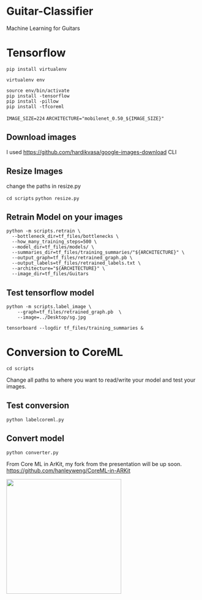 # Guitar-Classifier
Machine Learning for Guitars

# Tensorflow 

```pip install virtualenv```

```virtualenv env```

```
source env/bin/activate
pip install -tensorflow
pip install -pillow
pip install -tfcoreml
```

```IMAGE_SIZE=224```
```ARCHITECTURE="mobilenet_0.50_${IMAGE_SIZE}"```

## Download images 

I used
https://github.com/hardikvasa/google-images-download CLI

## Resize Images

change the paths in resize.py

```cd scripts```
```python resize.py```

## Retrain Model on your images

```
python -m scripts.retrain \
  --bottleneck_dir=tf_files/bottlenecks \
  --how_many_training_steps=500 \
  --model_dir=tf_files/models/ \
  --summaries_dir=tf_files/training_summaries/"${ARCHITECTURE}" \
  --output_graph=tf_files/retrained_graph.pb \
  --output_labels=tf_files/retrained_labels.txt \
  --architecture="${ARCHITECTURE}" \
  --image_dir=tf_files/Guitars
```

## Test tensorflow model
```
python -m scripts.label_image \
    --graph=tf_files/retrained_graph.pb  \
    --image=../Desktop/sg.jpg
```

 ```tensorboard --logdir tf_files/training_summaries &```

# Conversion to CoreML
 
```cd scripts```

Change all paths to where you want to read/write your model and test your images.
 
## Test conversion
 
```python labelcoreml.py```

## Convert model

 ```python converter.py```

From Core ML in ArKit, my fork from the presentation will be up soon.
https://github.com/hanleyweng/CoreML-in-ARKit

<img src="IMG_1E31BD83DA24-1.jpeg" width="300">
